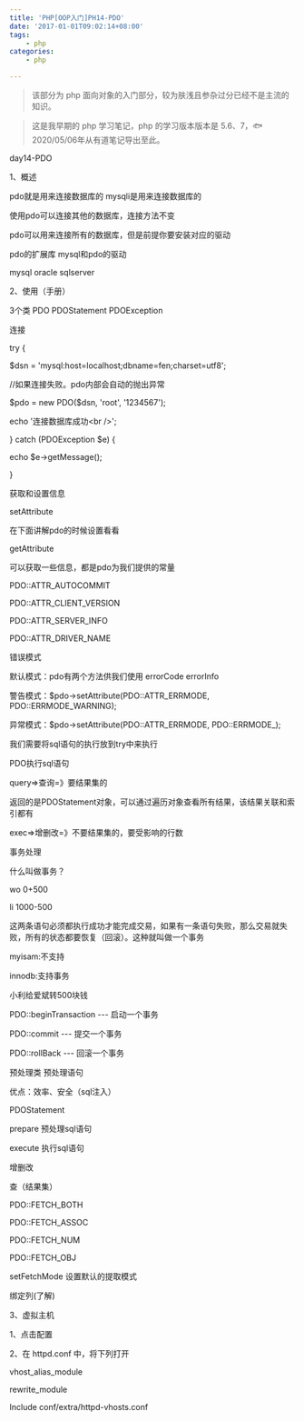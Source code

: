```yaml
---
title: 'PHP[OOP入门]PH14-PDO'
date: '2017-01-01T09:02:14+08:00'
tags:
    - php
categories:
    - php

---
```




> 该部分为 php 面向对象的入门部分，较为肤浅且参杂过分已经不是主流的知识。

> 这是我早期的 php 学习笔记，php 的学习版本版本是 5.6、7，🐟2020/05/06年从有道笔记导出至此。


day14-PDO

1、概述

pdo就是用来连接数据库的 mysqli是用来连接数据库的

使用pdo可以连接其他的数据库，连接方法不变

pdo可以用来连接所有的数据库，但是前提你要安装对应的驱动

pdo的扩展库 mysql和pdo的驱动

mysql oracle sqlserver

2、使用（手册）

3个类 PDO PDOStatement PDOException

连接

try {

\$dsn = \'mysql:host=localhost;dbname=fen;charset=utf8\';

//如果连接失败。pdo内部会自动的抛出异常

\$pdo = new PDO(\$dsn, \'root\', \'1234567\');

echo \'连接数据库成功\<br /\>\';

} catch (PDOException \$e) {

echo \$e-\>getMessage();

}

获取和设置信息

setAttribute

在下面讲解pdo的时候设置看看

getAttribute

可以获取一些信息，都是pdo为我们提供的常量

PDO::ATTR\_AUTOCOMMIT

PDO::ATTR\_CLIENT\_VERSION

PDO::ATTR\_SERVER\_INFO

PDO::ATTR\_DRIVER\_NAME

错误模式

默认模式：pdo有两个方法供我们使用 errorCode errorInfo

警告模式：\$pdo-\>setAttribute(PDO::ATTR\_ERRMODE,
PDO::ERRMODE\_WARNING);

异常模式：\$pdo-\>setAttribute(PDO::ATTR\_ERRMODE, PDO::ERRMODE\_);

我们需要将sql语句的执行放到try中来执行

PDO执行sql语句

query=\>查询=》要结果集的

返回的是PDOStatement对象，可以通过遍历对象查看所有结果，该结果关联和索引都有

exec=\>增删改=》不要结果集的，要受影响的行数

事务处理

什么叫做事务？

wo 0+500

li 1000-500

这两条语句必须都执行成功才能完成交易，如果有一条语句失败，那么交易就失败，所有的状态都要恢复（回滚）。这种就叫做一个事务

myisam:不支持

innodb:支持事务

小利给爱斌转500块钱

PDO::beginTransaction --- 启动一个事务

PDO::commit --- 提交一个事务

PDO::rollBack --- 回滚一个事务

预处理类 预处理语句

优点：效率、安全（sql注入）

PDOStatement

prepare 预处理sql语句

execute 执行sql语句

增删改

查（结果集）

PDO::FETCH\_BOTH

PDO::FETCH\_ASSOC

PDO::FETCH\_NUM

PDO::FETCH\_OBJ

setFetchMode 设置默认的提取模式

绑定列(了解)

3、虚拟主机

1、点击配置

2、在 httpd.conf 中，将下列打开

vhost\_alias\_module

rewrite\_module

Include conf/extra/httpd-vhosts.conf
